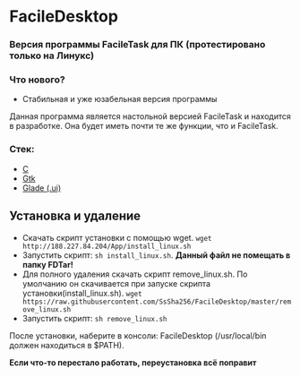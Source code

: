 # FacileDesktop
### Версия программы FacileTask для ПК (протестировано только на Линукс)

### Что нового?
* Стабильная и уже юзабельная версия программы

Данная программа является настольной версией FacileTask и находится в разработке. Она будет иметь почти те же функции, что и FacileTask.

### Стек:
* [C](https://ru.wikipedia.org/wiki/%D0%A1%D0%B8_(%D1%8F%D0%B7%D1%8B%D0%BA_%D0%BF%D1%80%D0%BE%D0%B3%D1%80%D0%B0%D0%BC%D0%BC%D0%B8%D1%80%D0%BE%D0%B2%D0%B0%D0%BD%D0%B8%D1%8F))
* [Gtk](https://www.gtk.org/)
* [Glade (.ui)](https://glade.gnome.org/)

## Установка и удаление
* Скачать скрипт установки с помощью wget. `wget http://188.227.84.204/App/install_linux.sh`
* Запустить скрипт: `sh install_linux.sh`. **Данный файл не помещать в папку FDTar!**
* Для полного удаления скачать скрипт remove_linux.sh. По умолчанию он скачивается при запуске скрипта установки(install_linux.sh). `wget https://raw.githubusercontent.com/SsSha256/FacileDesktop/master/remove_linux.sh`
* Запустить скрипт: `sh remove_linux.sh`

После установки, наберите в консоли: FacileDesktop (/usr/local/bin должен находиться в $PATH).

**Если что-то перестало работать, переустановка всё поправит**
